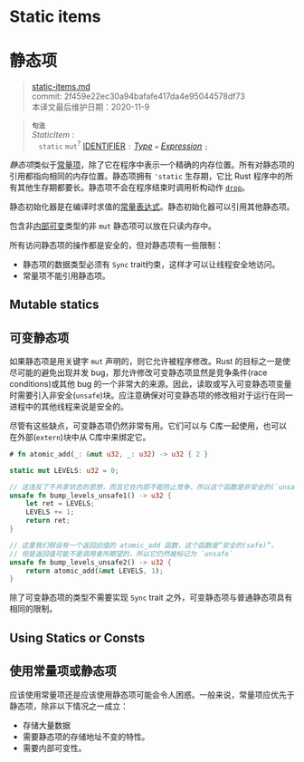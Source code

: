 # Static items
# 静态项

>[static-items.md](https://github.com/rust-lang/reference/blob/master/src/items/static-items.md)\
>commit: 2f459e22ec30a94bafafe417da4e95044578df73 \
>本译文最后维护日期：2020-11-9

> **<sup>句法</sup>**\
> _StaticItem_ :\
> &nbsp;&nbsp; `static` `mut`<sup>?</sup> [IDENTIFIER] `:` [_Type_]
>              `=` [_Expression_] `;`

*静态项*类似于[常量项][constant]，除了它在程序中表示一个精确的内存位置。所有对静态项的引用都指向相同的内存位置。静态项拥有 `'static` 生存期，它比 Rust 程序中的所有其他生存期都要长。静态项不会在程序结束时调用析构动作 [`drop`]。

静态初始化器是在编译时求值的[常量表达式][constant expression]。静态初始化器可以引用其他静态项。

包含非[内部可变][interior mutable]类型的非 `mut` 静态项可以放在只读内存中。

所有访问静态项的操作都是安全的，但对静态项有一些限制：

* 静态项的数据类型必须有 `Sync` trait约束，这样才可以让线程安全地访问。
* 常量项不能引用静态项。

## Mutable statics
## 可变静态项

如果静态项是用关键字 `mut` 声明的，则它允许被程序修改。Rust 的目标之一是使尽可能的避免出现并发 bug，那允许修改可变静态项显然是竞争条件(race conditions)或其他 bug 的一个非常大的来源。因此，读取或写入可变静态项变量时需要引入非安全(`unsafe`)块。应注意确保对可变静态项的修改相对于运行在同一进程中的其他线程来说是安全的。

尽管有这些缺点，可变静态项仍然非常有用。它们可以与 C库一起使用，也可以在外部(`extern`)块中从 C库中来绑定它。

```rust
# fn atomic_add(_: &mut u32, _: u32) -> u32 { 2 }

static mut LEVELS: u32 = 0;

// 这违反了不共享状态的思想，而且它在内部不能防止竞争，所以这个函数是非安全的(`unsafe`)
unsafe fn bump_levels_unsafe1() -> u32 {
    let ret = LEVELS;
    LEVELS += 1;
    return ret;
}

// 这里我们假设有一个返回旧值的 atomic_add 函数，这个函数是“安全的(safe)”，
// 但是返回值可能不是调用者所期望的，所以它仍然被标记为 `unsafe`
unsafe fn bump_levels_unsafe2() -> u32 {
    return atomic_add(&mut LEVELS, 1);
}
```

除了可变静态项的类型不需要实现 `Sync` trait 之外，可变静态项与普通静态项具有相同的限制。

## Using Statics or Consts
## 使用常量项或静态项

应该使用常量项还是应该使用静态项可能会令人困惑。一般来说，常量项应优先于静态项，除非以下情况之一成立：

* 存储大量数据
* 需要静态项的存储地址不变的特性。
* 需要内部可变性。

[constant]: constant-items.md
[`drop`]: ../destructors.md
[constant expression]: ../const_eval.md#constant-expressions
[interior mutable]: ../interior-mutability.md
[IDENTIFIER]: ../identifiers.md
[_Type_]: ../types.md#type-expressions
[_Expression_]: ../expressions.md

<!-- 2020-11-7-->
<!-- checked -->
